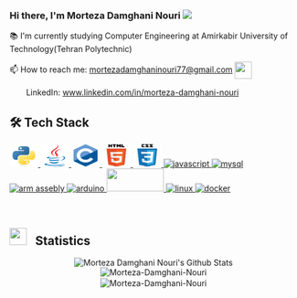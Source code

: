 ### Hi there, I'm Morteza Damghani Nouri <img src="https://github.com/TheDudeThatCode/TheDudeThatCode/blob/master/Assets/Hi.gif" width="29px">

<!--
**Morteza-Damghani-Nouri/Morteza-Damghani-Nouri** is a ✨ _special_ ✨ repository because its `README.md` (this file) appears on your GitHub profile.

Here are some ideas to get you started:

- 🔭 I’m currently working on ...
- 🌱 I’m currently learning ...
- 👯 I’m looking to collaborate on ...
- 🤔 I’m looking for help with ...
- 💬 Ask me about ...
- 📫 How to reach me: ...
- 😄 Pronouns: ...
- ⚡ Fun fact: ...
--> 

📚 I'm currently studying Computer Engineering at Amirkabir University of Technology(Tehran Polytechnic)

📫 How to reach me: mortezadamghaninouri77@gmail.com <img align="center" src="https://emojipedia-us.s3.amazonaws.com/source/skype/289/handshake_1f91d.png" width="30" height="30"/>

<img src="https://upload.wikimedia.org/wikipedia/commons/thumb/c/ca/LinkedIn_logo_initials.png/900px-LinkedIn_logo_initials.png?20140125013055" width="15" height="15" style="margin-left: 10px;">  LinkedIn: www.linkedin.com/in/morteza-damghani-nouri

## 🛠️ Tech Stack
<p align="left"> <a href="https://www.python.org" target="_blank" rel="noreferrer"> <img
      src="https://raw.githubusercontent.com/devicons/devicon/master/icons/python/python-original.svg" alt="python"
      width="50" height="40" /> </a> <a href="https://www.java.com" target="_blank" rel="noreferrer"> <img
      src="https://raw.githubusercontent.com/devicons/devicon/master/icons/java/java-original.svg" alt="java" width="50"
      height="40" /> </a> <a href="https://www.cprogramming.com/" target="_blank"
    rel="noreferrer"> <img src="https://raw.githubusercontent.com/devicons/devicon/master/icons/c/c-original.svg"
      alt="c" width="50" height="40" /> </a> <a href="https://www.w3.org/html/" target="_blank" rel="noreferrer"> <img
      src="https://raw.githubusercontent.com/devicons/devicon/master/icons/html5/html5-original-wordmark.svg"
      alt="html5" width="50" height="40" /> </a> <a href="https://www.w3schools.com/css/" target="_blank"
    rel="noreferrer"> <img
      src="https://raw.githubusercontent.com/devicons/devicon/master/icons/css3/css3-original-wordmark.svg" alt="css3"
      width="50" height="40" /> </a> <a href="https://www.w3schools.com/js" target="_blank"
    rel="noreferrer"> <img
      src="https://upload.wikimedia.org/wikipedia/commons/9/99/Unofficial_JavaScript_logo_2.svg"
      alt="javascript" width="50" height="40" /> </a> <a href="https://www.mysql.com/" target="_blank" rel="noreferrer"> <img
      src="https://www.vectorlogo.zone/logos/mysql/mysql-ar21.svg"
      alt="mysql" width="80" height="40" /> </a> <a href="https://azeria-labs.com/writing-arm-assembly-part-1/" rel="noreferrer"> <img
      src="https://www.arm.com/-/media/global/logos/Arm-logo-reverse-white.svg?h=175&w=300&hash=F5A828FC9C66575A911DF0B5CB3D04B4E8E5DC50&hash=F5A828FC9C66575A911DF0B5CB3D04B4E8E5DC50&rev=eaec4c52555444d88724efb836789ee2"
      alt="arm assebly" width="60" height="40" /> </a> <a href="https://www.arduino.cc/" target="_blank" rel="noreferrer">
    <img
      src="https://cdn.icon-icons.com/icons2/2699/PNG/512/arduino_logo_icon_168572.png"
      alt="arduino" width="100" height="40" /> </a><a href="https://racket-lang.org/" target="_blank"
    rel="noreferrer"> <img
      src="https://racket-lang.org/logo-and-text-1-2.png"
      width="100" height="40" />  </a><a href="https://www.linux.org/" target="_blank"
    rel="noreferrer"> <img
      src="https://upload.wikimedia.org/wikipedia/commons/thumb/3/35/Tux.svg/800px-Tux.svg.png"
      alt="linux" width="50" height="40" /> </a><a href="https://www.docker.com/" target="_blank"
    rel="noreferrer"> <img
      src="https://www.docker.com/wp-content/uploads/2022/05/Docker_Temporary_Image_Google_Blue_1080x1080_v1.png"
      alt="docker" width="70" height="40" /> </a>
          
</p>

<br>

## <img src="https://media.giphy.com/media/iY8CRBdQXODJSCERIr/giphy.gif" width="30" height="30" style="margin-right: 10px;"> Statistics
<p align="center">
  <img src="https://github-readme-stats.vercel.app/api?username=Morteza-Damghani-Nouri&show_icons=true&theme=dracula" alt="Morteza Damghani Nouri's Github Stats" height="300px" /><br />

<img src="https://github-readme-stats.vercel.app/api/top-langs?username=Morteza-Damghani-Nouri&langs_count=20&show_icons=true&locale=en&layout=compact&theme=algolia" alt="Morteza-Damghani-Nouri" height="300px"/>
      <br/>
<img align="center" src="https://github.com/Adam-pw/Adam-pw/blob/main/animation_500_kxa883sd.gif" alt="Morteza-Damghani-Nouri" width="500" height="500"/>
</p>




